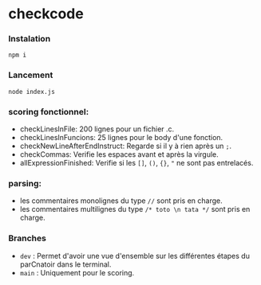 # checkcode

### Instalation

```
npm i
```

### Lancement
```
node index.js
```

### scoring fonctionnel:
- checkLinesInFile: 200 lignes pour un fichier .c.
- checkLinesInFuncions: 25 lignes pour le body d'une fonction.
- checkNewLineAfterEndInstruct: Regarde si il y à rien après un `;`.
- checkCommas: Verifie les espaces avant et après la virgule.
- allExpressionFinished: Verifie si les `[]`, `()`, `{}`, `"` ne sont pas entrelacés.

### parsing:
- les commentaires monolignes du type `//` sont pris en charge.
- les commentaires multilignes du type `/* toto \n tata */` sont pris en charge.

### Branches
- `dev` : Permet d'avoir une vue d'ensemble sur les différentes étapes du parCnatoir dans le terminal.
- `main` : Uniquement pour le scoring.